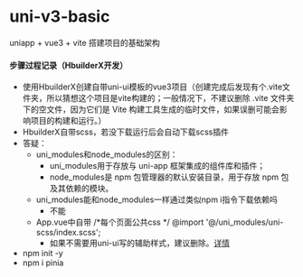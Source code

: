 # uni-v3-basic
uniapp + vue3 + vite 搭建项目的基础架构

#### 步骤过程记录（HbuilderX开发）

- 使用HbuilderX创建自带uni-ui模板的vue3项目（创建完成后发现有个.vite文件夹，所以猜想这个项目是vite构建的；一般情况下，不建议删除 .vite 文件夹下的空文件，因为它们是 Vite 构建工具生成的临时文件，如果误删可能会影响项目的构建和运行。）
- HbuilderX自带scss，若没下载运行后会自动下载scss插件
- 答疑：
  - uni_modules和node_modules的区别：
    - uni_modules用于存放与 uni-app 框架集成的组件库和插件；
    - node_modules是 npm 包管理器的默认安装目录，用于存放 npm 包及其依赖的模块。
  - uni_modules能和node_modules一样通过类似npm i指令下载依赖吗
    - 不能
  - App.vue中自带 /*每个页面公共css */ @import '@/uni_modules/uni-scss/index.scss';
    - 如果不需要用uni-ui写的辅助样式，建议删除。[详情](https://uniapp.dcloud.net.cn/component/uniui/uni-sass.html#%E4%BD%BF%E7%94%A8scss%E5%8F%98%E9%87%8F)
- npm init -y
- npm i pinia


